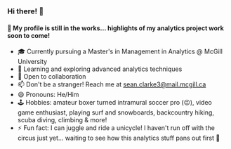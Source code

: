 ### Hi there!  👋
#### 🚧 My profile is still in the works... highlights of my analytics project work soon to come!

- 🎓 Currently pursuing a Master's in Management in Analytics @ McGill University
- 🌱 Learning and exploring advanced analytics techniques
- 👯 Open to collaboration
- 📫 Don't be a stranger! Reach me at sean.clarke3@mail.mcgill.ca
- 😄 Pronouns: He/Him
- 🕹️ Hobbies: amateur boxer turned intramural soccer pro (😉), video game enthusiast, playing surf and snowboards, backcountry hiking, scuba diving, climbing & more!   
- ⚡ Fun fact: I can juggle and ride a unicycle! I haven't run off with the circus just yet... waiting to see how this analytics stuff pans out first 👀
